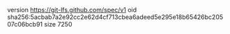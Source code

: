 version https://git-lfs.github.com/spec/v1
oid sha256:5acbab7a2e92cc2e62d4cf713cbea6adeed5e295e18b65426bc20507c06bcb91
size 7250

